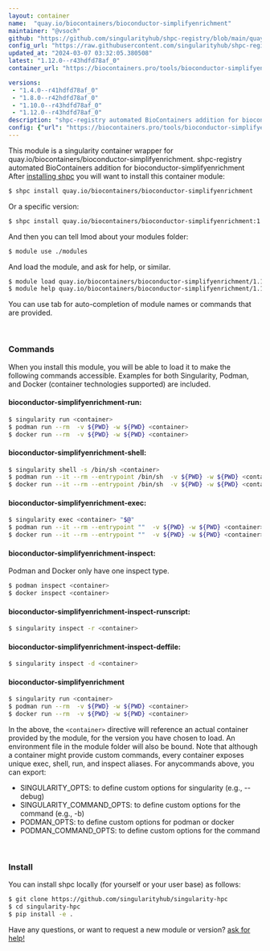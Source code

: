 ```yaml
---
layout: container
name:  "quay.io/biocontainers/bioconductor-simplifyenrichment"
maintainer: "@vsoch"
github: "https://github.com/singularityhub/shpc-registry/blob/main/quay.io/biocontainers/bioconductor-simplifyenrichment/container.yaml"
config_url: "https://raw.githubusercontent.com/singularityhub/shpc-registry/main/quay.io/biocontainers/bioconductor-simplifyenrichment/container.yaml"
updated_at: "2024-03-07 03:32:05.380508"
latest: "1.12.0--r43hdfd78af_0"
container_url: "https://biocontainers.pro/tools/bioconductor-simplifyenrichment"

versions:
 - "1.4.0--r41hdfd78af_0"
 - "1.8.0--r42hdfd78af_0"
 - "1.10.0--r43hdfd78af_0"
 - "1.12.0--r43hdfd78af_0"
description: "shpc-registry automated BioContainers addition for bioconductor-simplifyenrichment"
config: {"url": "https://biocontainers.pro/tools/bioconductor-simplifyenrichment", "maintainer": "@vsoch", "description": "shpc-registry automated BioContainers addition for bioconductor-simplifyenrichment", "latest": {"1.12.0--r43hdfd78af_0": "sha256:07f5c5eaaf12f4ef4866cf92f4cee2508778e3aa7bfca86532b78a7a4b878e71"}, "tags": {"1.4.0--r41hdfd78af_0": "sha256:63dbc2701b9e1ed8fceebf4bec87ef86294e0598300932bcf7ab66828cab7d4c", "1.8.0--r42hdfd78af_0": "sha256:5d8e622b9eec3b4744c4c07a74c064fe1559e175521072d321dc4f471aac3011", "1.10.0--r43hdfd78af_0": "sha256:6d9b09d3f3978c7276ec30768895e9af5343f15325d1c49cc48eb907d326ef51", "1.12.0--r43hdfd78af_0": "sha256:07f5c5eaaf12f4ef4866cf92f4cee2508778e3aa7bfca86532b78a7a4b878e71"}, "docker": "quay.io/biocontainers/bioconductor-simplifyenrichment"}
---
```


This module is a singularity container wrapper for quay.io/biocontainers/bioconductor-simplifyenrichment.
shpc-registry automated BioContainers addition for bioconductor-simplifyenrichment
After [installing shpc](#install) you will want to install this container module:


```bash
$ shpc install quay.io/biocontainers/bioconductor-simplifyenrichment
```

Or a specific version:

```bash
$ shpc install quay.io/biocontainers/bioconductor-simplifyenrichment:1.12.0--r43hdfd78af_0
```

And then you can tell lmod about your modules folder:

```bash
$ module use ./modules
```

And load the module, and ask for help, or similar.

```bash
$ module load quay.io/biocontainers/bioconductor-simplifyenrichment/1.12.0--r43hdfd78af_0
$ module help quay.io/biocontainers/bioconductor-simplifyenrichment/1.12.0--r43hdfd78af_0
```

You can use tab for auto-completion of module names or commands that are provided.

<br>

### Commands

When you install this module, you will be able to load it to make the following commands accessible.
Examples for both Singularity, Podman, and Docker (container technologies supported) are included.

#### bioconductor-simplifyenrichment-run:

```bash
$ singularity run <container>
$ podman run --rm  -v ${PWD} -w ${PWD} <container>
$ docker run --rm  -v ${PWD} -w ${PWD} <container>
```

#### bioconductor-simplifyenrichment-shell:

```bash
$ singularity shell -s /bin/sh <container>
$ podman run --it --rm --entrypoint /bin/sh  -v ${PWD} -w ${PWD} <container>
$ docker run --it --rm --entrypoint /bin/sh  -v ${PWD} -w ${PWD} <container>
```

#### bioconductor-simplifyenrichment-exec:

```bash
$ singularity exec <container> "$@"
$ podman run --it --rm --entrypoint ""  -v ${PWD} -w ${PWD} <container> "$@"
$ docker run --it --rm --entrypoint ""  -v ${PWD} -w ${PWD} <container> "$@"
```

#### bioconductor-simplifyenrichment-inspect:

Podman and Docker only have one inspect type.

```bash
$ podman inspect <container>
$ docker inspect <container>
```

#### bioconductor-simplifyenrichment-inspect-runscript:

```bash
$ singularity inspect -r <container>
```

#### bioconductor-simplifyenrichment-inspect-deffile:

```bash
$ singularity inspect -d <container>
```



#### bioconductor-simplifyenrichment

```bash
$ singularity run <container>
$ podman run --rm  -v ${PWD} -w ${PWD} <container>
$ docker run --rm  -v ${PWD} -w ${PWD} <container>
```


In the above, the `<container>` directive will reference an actual container provided
by the module, for the version you have chosen to load. An environment file in the
module folder will also be bound. Note that although a container
might provide custom commands, every container exposes unique exec, shell, run, and
inspect aliases. For anycommands above, you can export:

 - SINGULARITY_OPTS: to define custom options for singularity (e.g., --debug)
 - SINGULARITY_COMMAND_OPTS: to define custom options for the command (e.g., -b)
 - PODMAN_OPTS: to define custom options for podman or docker
 - PODMAN_COMMAND_OPTS: to define custom options for the command

<br>

### Install

You can install shpc locally (for yourself or your user base) as follows:

```bash
$ git clone https://github.com/singularityhub/singularity-hpc
$ cd singularity-hpc
$ pip install -e .
```

Have any questions, or want to request a new module or version? [ask for help!](https://github.com/singularityhub/singularity-hpc/issues)